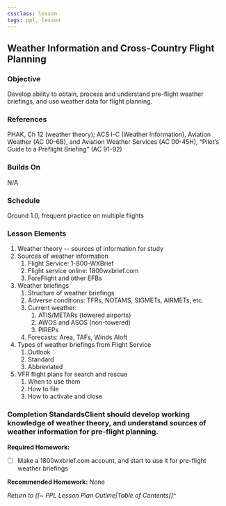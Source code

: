 ```yaml
---
cssclass: lesson
tags: ppl, lesson
---
```

## Weather Information and Cross-Country Flight Planning

### Objective
Develop ability to obtain, process and understand pre-flight weather briefings, and use weather data for flight planning.

### References
PHAK, Ch 12 (weather theory); ACS I-C (Weather Information), Aviation Weather (AC 00-6B), and Aviation Weather Services (AC 00-45H), “Pilot’s Guide to a Preflight Briefing” (AC 91-92)

### Builds On
N/A

### Schedule
Ground 1.0, frequent practice on multiple flights

### Lesson Elements
1. Weather theory -- sources of information for study
2. Sources of weather information
	1. Flight Service: 1-800-WXBrief
	2. Flight service online: 1800wxbrief.com
	3. ForeFlight and other EFBs
3. Weather briefings
	1. Structure of weather briefings
	2. Adverse conditions: TFRs, NOTAMS, SIGMETs, AIRMETs, etc.
	3. Current weather:
		1. ATIS/METARs (towered airports)
		2. AWOS and ASOS (non-towered)
		3. PIREPs
	4. Forecasts: Area, TAFs, Winds Aloft
4. Types of weather briefings from Flight Service
	1. Outlook
	2. Standard
	3. Abbreviated
5. VFR flight plans for search and rescue
	1. When to use them
	2. How to file
	3. How to activate and close

### Completion StandardsClient should develop working knowledge of weather theory, and understand sources of weather information for pre-flight planning.

**Required Homework:** 
- [ ] Make a 1800wxbrief.com account, and start to use it for pre-flight weather briefings

**Recommended Homework:** None

*Return to [[~ PPL Lesson Plan Outline|Table of Contents]]^*
